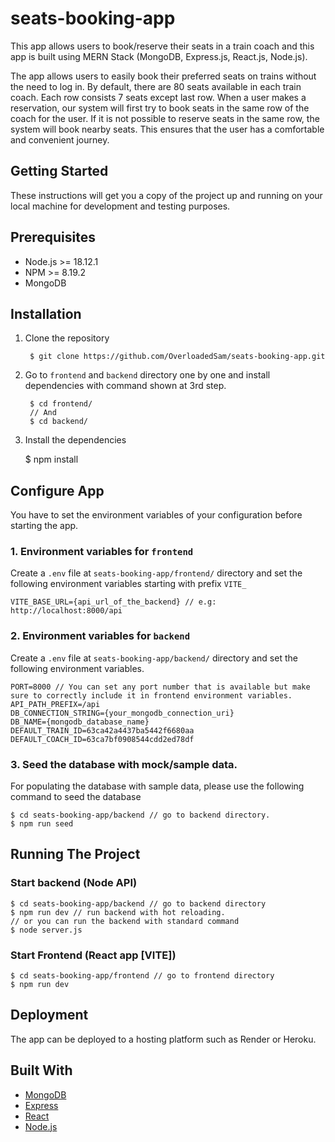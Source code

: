 # seats-booking-app

This app allows users to book/reserve their seats in a train coach and this app is built using MERN Stack (MongoDB, Express.js, React.js, Node.js).

The app allows users to easily book their preferred seats on trains without the need to log in. By default, there are 80 seats available in each train coach. Each row consists 7 seats except last row. When a user makes a reservation, our system will first try to book seats in the same row of the coach for the user. If it is not possible to reserve seats in the same row, the system will book nearby seats. This ensures that the user has a comfortable and convenient journey.

## Getting Started

These instructions will get you a copy of the project up and running on your local machine for development and testing purposes.

## Prerequisites

- Node.js >= 18.12.1
- NPM >= 8.19.2
- MongoDB

## Installation

1. Clone the repository

        $ git clone https://github.com/OverloadedSam/seats-booking-app.git

2. Go to `frontend` and `backend` directory one by one and install dependencies with command shown at 3rd step.

        $ cd frontend/
        // And
        $ cd backend/

3. Install the dependencies


    $ npm install

## Configure App

You have to set the environment variables of your configuration before starting the app.

### 1. Environment variables for `frontend`

Create a `.env` file at `seats-booking-app/frontend/` directory and set the following environment variables starting with prefix `VITE_`

    VITE_BASE_URL={api_url_of_the_backend} // e.g: http://localhost:8000/api

### 2. Environment variables for `backend`

Create a `.env` file at `seats-booking-app/backend/` directory and set the following environment variables.

    PORT=8000 // You can set any port number that is available but make sure to correctly include it in frontend environment variables.
    API_PATH_PREFIX=/api
    DB_CONNECTION_STRING={your_mongodb_connection_uri}
    DB_NAME={mongodb_database_name}
    DEFAULT_TRAIN_ID=63ca42a4437ba5442f6680aa
    DEFAULT_COACH_ID=63ca7bf0908544cdd2ed78df

### 3. Seed the database with mock/sample data.

For populating the database with sample data, please use the following command to seed the database

    $ cd seats-booking-app/backend // go to backend directory.
    $ npm run seed

## Running The Project

### Start backend (Node API)

    $ cd seats-booking-app/backend // go to backend directory
    $ npm run dev // run backend with hot reloading.
    // or you can run the backend with standard command
    $ node server.js

### Start Frontend (React app [VITE])

    $ cd seats-booking-app/frontend // go to frontend directory
    $ npm run dev

## Deployment

The app can be deployed to a hosting platform such as Render or Heroku.

## Built With

- [MongoDB](https://www.mongodb.com/)
- [Express](https://expressjs.com/)
- [React](https://reactjs.org/)
- [Node.js](https://nodejs.org/)
